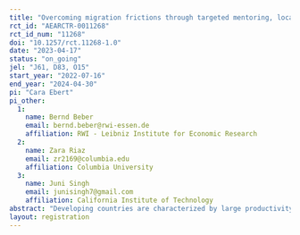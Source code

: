 ```yaml
---
title: "Overcoming migration frictions through targeted mentoring, local endorsement, and network interactions in Senegal"
rct_id: "AEARCTR-0011268"
rct_id_num: "11268"
doi: "10.1257/rct.11268-1.0"
date: "2023-04-17"
status: "on_going"
jel: "J61, D83, O15"
start_year: "2022-07-16"
end_year: "2024-04-30"
pi: "Cara Ebert"
pi_other:
  1:
    name: Bernd Beber
    email: bernd.beber@rwi-essen.de
    affiliation: RWI - Leibniz Institute for Economic Research
  2:
    name: Zara Riaz
    email: zr2169@columbia.edu
    affiliation: Columbia University
  3:
    name: Juni Singh
    email: junisingh7@gmail.com
    affiliation: California Institute of Technology
abstract: "Developing countries are characterized by large productivity gaps between sectors and high specialization in agriculture in rural areas. Although domestic migration is common in these contexts, it is below levels that would equalize productivity gaps. In this project, we study the role of informational and social capital in home villages for migration decisions and outcomes. We test whether an intensive information treatment in form of two mentoring sessions leads to a change in migration perceptions, intent, behavior and experiences of the treated individual as well as untreated individuals in the village community. We use rich village-level network data to study information diffusion and spillovers in migration outcomes."
layout: registration
---
```


